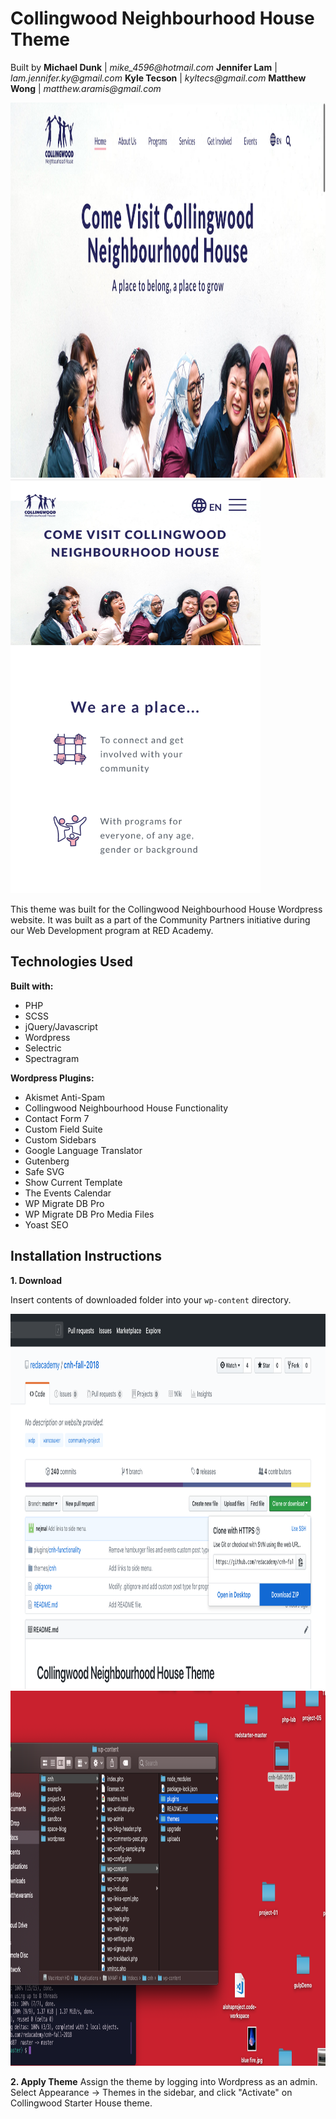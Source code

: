 # Collingwood Neighbourhood House Theme

Built by
**Michael Dunk** | _mike_4596@hotmail.com_
**Jennifer Lam** | _lam.jennifer.ky@gmail.com_
**Kyle Tecson** | _kyltecs@gmail.com_
**Matthew Wong** | _matthew.aramis@gmail.com_

<img src="/themes/cnh/screenshot.png" alt="a picture of the front page for desktop" width="1250px" height="600px">

<img src="/themes/cnh/assets/images/README_Screenshots/cnh_mobile.png" alt="a picture of the front page for mobile" width="400px" height="662px">

This theme was built for the Collingwood Neighbourhood House Wordpress website. It was built as a part of the Community Partners initiative during our Web Development program at RED Academy.

## Technologies Used

**Built with:**

- PHP
- SCSS
- jQuery/Javascript
- Wordpress
- Selectric
- Spectragram

**Wordpress Plugins:**

- Akismet Anti-Spam
- Collingwood Neighbourhood House Functionality
- Contact Form 7
- Custom Field Suite
- Custom Sidebars
- Google Language Translator
- Gutenberg
- Safe SVG
- Show Current Template
- The Events Calendar
- WP Migrate DB Pro
- WP Migrate DB Pro Media Files
- Yoast SEO

## Installation Instructions

**1. Download**

Insert contents of downloaded folder into your `wp-content` directory.

<img src="/themes/cnh/assets/images/README_Screenshots/instructions1.png" alt="a picture demonstrating where to get the theme files" width="1250px" height="600px">

<img src="/themes/cnh/assets/images/README_Screenshots/instructions2.png" alt="a picture demonstrating where to place the theme" width="1250px" height="600px">

**2. Apply Theme**
Assign the theme by logging into Wordpress as an admin. Select Appearance -> Themes in the sidebar, and click "Activate" on Collingwood Starter House theme.
